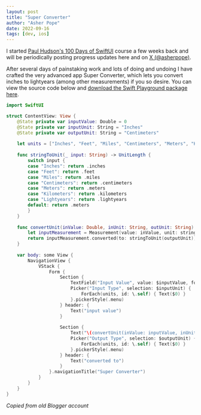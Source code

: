 ```yaml
---
layout: post
title: "Super Converter"
author: "Asher Pope"
date: 2022-09-16
tags: [dev, ios]
---
```


I started [Paul Hudson's 100 Days of SwiftUI](https://www.hackingwithswift.com/100/swiftui) course a few weeks back and will be periodically posting progress updates here and on [X (@asherpope)](https://twitter.com/asherpope).

After several days of painstaking work and lots of doing and undoing I have crafted the very advanced app Super Converter, which lets you convert inches to lightyears (among other measurements) if you so desire. You can view the source code below and [download the Swift Playground package here](https://drive.google.com/file/d/1O3Nia_zqZUOOhcsVJ0tp8Fg6zMC0XNrG/view?usp=sharing). 

```swift
import SwiftUI

struct ContentView: View {
    @State private var inputValue: Double = 0
    @State private var inputUnit: String = "Inches"
    @State private var outputUnit: String = "Centimeters"
    
    let units = ["Inches", "Feet", "Miles", "Centimeters", "Meters", "Kilometers", "Lightyears"]
    
    func stringToUnit(_ input: String) -> UnitLength {
        switch input {
        case "Inches": return .inches
        case "Feet": return .feet
        case "Miles": return .miles
        case "Centimeters": return .centimeters
        case "Meters": return .meters
        case "Kilometers": return .kilometers
        case "Lightyears": return .lightyears
        default: return .meters
        }
    }
    
    func convertUnit(inValue: Double, inUnit: String, outUnit: String) -> Double {
        let inputMeasurement = Measurement(value: inValue, unit: stringToUnit(inUnit))
        return inputMeasurement.converted(to: stringToUnit(outputUnit)).value
    }
    
    var body: some View {
        NavigationView {
            VStack {
                Form {
                    Section {
                        TextField("Input Value", value: $inputValue, format: .number)
                        Picker("Input Type", selection: $inputUnit) {
                            ForEach(units, id: \.self) { Text($0) }
                        }.pickerStyle(.menu)
                    } header: {
                        Text("input value")
                    }
                    
                    Section {
                        Text("\(convertUnit(inValue: inputValue, inUnit: inputUnit, outUnit: outputUnit).formatted())")
                        Picker("Output Type", selection: $outputUnit) {
                            ForEach(units, id: \.self) { Text($0) }
                        }.pickerStyle(.menu)
                    } header: {
                        Text("converted to")
                    }
                }.navigationTitle("Super Converter")
            }
        }
    }
}

```

*Copied from old Blogger account*